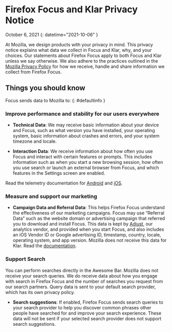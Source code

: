 # Firefox Focus and Klar Privacy Notice

October 6, 2021
{: datetime="2021-10-06" }

At Mozilla, we design products with your privacy in mind. This privacy notice explains what data we collect in Focus and Klar, why, and your choices. Our statements about Firefox Focus apply to both Focus and Klar unless we say otherwise. We also adhere to the practices outlined in the [Mozilla Privacy Policy](https://www.mozilla.org/privacy/) for how we receive, handle and share information we collect from Firefox Focus. 
 
## Things you should know

Focus sends data to Mozilla to: 
{: #defaultinfo }

### Improve performance and stability for our users everywhere 

* __Technical Data__: We may receive basic information about your device and Focus, such as what version you have installed, your operating system, basic information about crashes and errors, and your system timezone and locale.

* __Interaction Data__: We receive information about how often you use Focus and interact with certain features or prompts. This includes information such as when you start a new browsing session, how often you use search or launch an external browser from Focus, and which features in the Settings screen are enabled.

Read the telemetry documentation for [Android](https://dictionary.telemetry.mozilla.org/apps/focus_android) and [iOS](https://www.google.com/url?q=https://dictionary.telemetry.mozilla.org/apps/focus_ios/&sa=D&source=editors&ust=1633545718722000&usg=AOvVaw0Qsl1DMom9lNWMmPN1taVF).

### Measure and support our marketing

* __Campaign Data and Referral Data__: This helps Firefox Focus understand the effectiveness of our marketing campaigns. Focus may use “Referral Data” such as the website domain or advertising campaign that referred you to download and install Focus. This data is kept by [Adjust](https://www.adjust.com/terms/privacy-policy/), our analytics vendor, and provided when you start Focus, and also includes an iOS Vendor ID or Google advertising ID, timestamp, country, locale, operating system, and app version. Mozilla does not receive this data for Klar. Read the [documentation](https://github.com/mozilla-mobile/focus-android/wiki/Adjust-Usage). 

### Support Search

You can perform searches directly in the Awesome Bar. Mozilla does not receive your search queries. We do receive data about how you engage with search in Firefox Focus and the number of searches you request from our search partners. Query data is sent to your default search provider, which has its own privacy policy. 

* __Search suggestions__: If enabled, Firefox Focus sends search queries to your search provider to help you discover common phrases other people have searched for and improve your search experience. These data will not be sent if your selected search provider does not support search suggestions.

